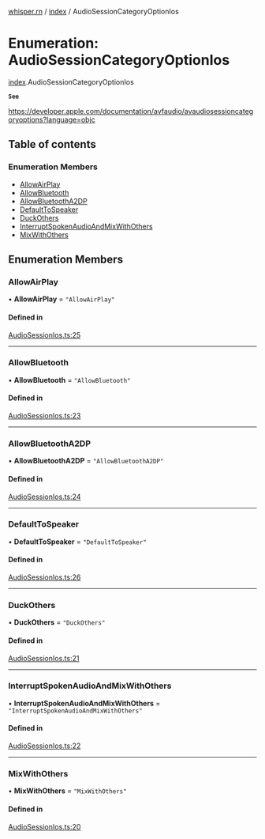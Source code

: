 [whisper.rn](../README.md) / [index](../modules/index.md) / AudioSessionCategoryOptionIos

# Enumeration: AudioSessionCategoryOptionIos

[index](../modules/index.md).AudioSessionCategoryOptionIos

**`See`**

https://developer.apple.com/documentation/avfaudio/avaudiosessioncategoryoptions?language=objc

## Table of contents

### Enumeration Members

- [AllowAirPlay](index.AudioSessionCategoryOptionIos.md#allowairplay)
- [AllowBluetooth](index.AudioSessionCategoryOptionIos.md#allowbluetooth)
- [AllowBluetoothA2DP](index.AudioSessionCategoryOptionIos.md#allowbluetootha2dp)
- [DefaultToSpeaker](index.AudioSessionCategoryOptionIos.md#defaulttospeaker)
- [DuckOthers](index.AudioSessionCategoryOptionIos.md#duckothers)
- [InterruptSpokenAudioAndMixWithOthers](index.AudioSessionCategoryOptionIos.md#interruptspokenaudioandmixwithothers)
- [MixWithOthers](index.AudioSessionCategoryOptionIos.md#mixwithothers)

## Enumeration Members

### AllowAirPlay

• **AllowAirPlay** = ``"AllowAirPlay"``

#### Defined in

[AudioSessionIos.ts:25](https://github.com/mybigday/whisper.rn/blob/0152db5/src/AudioSessionIos.ts#L25)

___

### AllowBluetooth

• **AllowBluetooth** = ``"AllowBluetooth"``

#### Defined in

[AudioSessionIos.ts:23](https://github.com/mybigday/whisper.rn/blob/0152db5/src/AudioSessionIos.ts#L23)

___

### AllowBluetoothA2DP

• **AllowBluetoothA2DP** = ``"AllowBluetoothA2DP"``

#### Defined in

[AudioSessionIos.ts:24](https://github.com/mybigday/whisper.rn/blob/0152db5/src/AudioSessionIos.ts#L24)

___

### DefaultToSpeaker

• **DefaultToSpeaker** = ``"DefaultToSpeaker"``

#### Defined in

[AudioSessionIos.ts:26](https://github.com/mybigday/whisper.rn/blob/0152db5/src/AudioSessionIos.ts#L26)

___

### DuckOthers

• **DuckOthers** = ``"DuckOthers"``

#### Defined in

[AudioSessionIos.ts:21](https://github.com/mybigday/whisper.rn/blob/0152db5/src/AudioSessionIos.ts#L21)

___

### InterruptSpokenAudioAndMixWithOthers

• **InterruptSpokenAudioAndMixWithOthers** = ``"InterruptSpokenAudioAndMixWithOthers"``

#### Defined in

[AudioSessionIos.ts:22](https://github.com/mybigday/whisper.rn/blob/0152db5/src/AudioSessionIos.ts#L22)

___

### MixWithOthers

• **MixWithOthers** = ``"MixWithOthers"``

#### Defined in

[AudioSessionIos.ts:20](https://github.com/mybigday/whisper.rn/blob/0152db5/src/AudioSessionIos.ts#L20)

